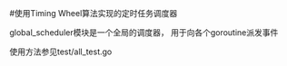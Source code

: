 #使用Timing Wheel算法实现的定时任务调度器

global_scheduler模块是一个全局的调度器， 用于向各个goroutine派发事件

使用方法参见test/all_test.go